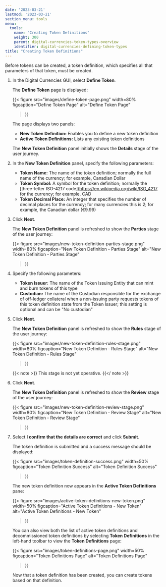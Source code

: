 ```yaml
---
date: '2023-03-21'
lastmod: '2023-03-21'
section_menu: tools
menu:
  tools:
    name: "Creating Token Definitions"
    weight: 300
    parent: digital-currencies-token-types-overview
    identifier: digital-currencies-defining-token-types
title: "Creating Token Definitions"
---
```



Before tokens can be created, a token definition, which specifies all that parameters of that token, must be created. 

1. In the Digital Currencies GUI, select **Define Token**.

   The **Define Token** page is displayed:
   
   {{< 
      figure
	  src="images/define-token-page.png"
      width=80%
	  figcaption="Define Token Page"
	  alt="Define Token Page"
   >}}
   
   The page displays two panels:
   
   * **New Token Definition:** Enables you to define a new token definition
   * **Active Token Definitions:** Lists any existing token definitions
   
   The **New Token Definition** panel initially shows the **Details** stage of the user journey.
   
2. In the **New Token Definition** panel, specify the following parameters:

   * **Token Name:** The name of the token definition; normally the full name of the currency; for example, Canadian Dollar
   * **Token Symbol:** A symbol for the token definition; normally the [three-letter ISO-4217 code](https://en.wikipedia.org/wiki/ISO_4217 for the currency; for example, CAD
   * **Token Decimal Place:** An integer that specifies the number of decimal places for the currency; for many currencies this is 2; for example, the Canadian dollar (€9.99)
   
   <!-- Keep the above descriptions in sync with those in the overview -->
   
   
3. Click **Next**.

   The **New Token Definition** panel is refreshed to show the **Parties** stage of the user journey:
   
   {{< 
      figure
	  src="images/new-token-definition-parties-stage.png"
      width=80%
	  figcaption="New Token Definition - Parties Stage"
	  alt="New Token Definition - Parties Stage"
   >}}
   
4. Specify the following parameters:

   * **Token Issuer:** The name of the Token Issuing Entity that can mint and burn tokens of this type
   * **Custodian:** The name of the Custodian responsible for the exchange of off-ledger collateral when a non-issuing party requests tokens of this token definition state from the Token Issuer; this setting is optional and can be "No custodian"



5. Click **Next**.

   The **New Token Definition** panel is refreshed to show the **Rules** stage of the user journey:
   
   {{< 
      figure
	  src="images/new-token-definition-rules-stage.png"
      width=80%
	  figcaption="New Token Definition - Rules Stage"
	  alt="New Token Definition - Rules Stage"
   >}}
   
   {{< note >}}
   This stage is not yet operative.
   {{</ note >}}
   
6. Click **Next**.

   The **New Token Definition** panel is refreshed to show the **Review** stage of the user journey: 
   
   {{< 
      figure
	  src="images/new-token-definition-review-stage.png"
      width=80%
	  figcaption="New Token Definition - Review Stage"
	  alt="New Token Definition - Review Stage"
   >}}
   
7. Select **I confirm that the details are correct** and click **Submit**.

   The token definition is submitted and a success message should be displayed:

   {{< 
      figure
	  src="images/token-definition-success.png"
      width=50%
	  figcaption="Token Definition Success"
	  alt="Token Definition Success"
   >}}
   
   The new token definition now appears in the **Active Token Definitions** pane:
   
   {{< 
      figure
	  src="images/active-token-definitions-new-token.png"
      width=50%
	  figcaption="Active Token Definitions - New Token"
	  alt="Active Token Definitions - New Token"
   >}}
   
   You can also view both the list of active token definitions and decommissioned token definitions by selecting **Token Definitions** in the left-hand toolbar to view the **Token Definitions** page:
   
   {{< 
      figure
	  src="images/token-definitions-page.png"
      width=50%
	  figcaption="Token Definitions Page"
	  alt="Token Definitions Page"
   >}}
   
   Now that a token definition has been created, you can create tokens based on that definition.
   
   
   
<!-- This process involves:

* A bank or financial institution requests a deposit in exchange for tokens, as described in *[Requesting Deposits](#requesting-deposits)*.
* A custodian approves the deposit request, as described in *[Accepting or Rejecting Deposit Requests](#accepting-or-rejecting-deposit-requests)*.
* The bank issues a payment to transfer collateral (off-ledger assets) to the custodian in exchange for the issuance of tokens, as described in *[Issuing Payments](#issuing-payments)*.
* The custodian accepts the payment, as described in *[Accepting or Rejecting Payments](#accepting-or-rejecting-payments)*. -->

